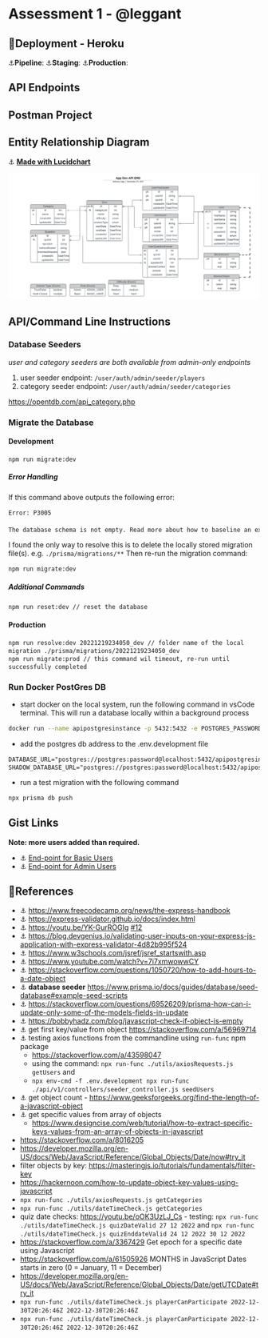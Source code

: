 # Assessment 1 - @leggant
## :rocket:Deployment - Heroku 
:anchor:__Pipeline__: 
:anchor:__Staging__: 
:anchor:__Production__: 
## API Endpoints
## Postman Project
## Entity Relationship Diagram
:anchor: __[Made with Lucidchart](https://lucid.app/lucidchart/d03c09c4-e9c0-4f14-bf42-dceaf7a4e0d8/edit?viewport_loc=-354%2C156%2C3162%2C1102%2C0_0&invitationId=inv_c9acfca4-7f84-4762-87a2-5b0f96bca0ea)__
<p>
  <img src="./docs/imgs/App_Dev_API_ERD.png?raw=true" width="850" title="hover text">
</p>

## API/Command Line Instructions

### Database Seeders
_user and category seeders are both available from admin-only endpoints_
1. user seeder endpoint: `/user/auth/admin/seeder/players`
2. category seeder endpoint: `/user/auth/admin/seeder/categories`

https://opentdb.com/api_category.php

### Migrate the Database
#### Development
```node
npm run migrate:dev
```
##### Error Handling
If this command above outputs the following error:
```bash
Error: P3005

The database schema is not empty. Read more about how to baseline an existing production database: https://pris.ly/d/migrate-baseline
```
I found the only way to resolve this is to delete the locally stored migration file(s). e.g. `./prisma/migrations/**`
Then re-run the migration command:
```node
npm run migrate:dev
```
##### Additional Commands
```node
npm run reset:dev // reset the database
```
#### Production
```node
npm run resolve:dev 20221219234050_dev // folder name of the local migration ./prisma/migrations/20221219234050_dev
npm run migrate:prod // this command wil timeout, re-run until successfully completed
```
### Run Docker PostGres DB
- start docker on the local system, run the following command in vsCode terminal. This will run a database locally within a background process
```bash
docker run --name apipostgresinstance -p 5432:5432 -e POSTGRES_PASSWORD=password -d postgres
```
- add the postgres db address to the .env.development file
```plaintext
DATABASE_URL="postgres://postgres:password@localhost:5432/apipostgresinstance"
SHADOW_DATABASE_URL="postgres://postgres:password@localhost:5432/apipostgresinstance"
```
- run a test migration with the following command
```bash
npx prisma db push
```

## Gist Links
__Note: more users added than required.__
- :anchor: [End-point for Basic Users](https://gist.github.com/leggant/0bba24ff5402123c0a1301df853c5541)
- :anchor: [End-point for Admin Users](https://gist.github.com/leggant/55140b7528dae48661395db873568dfe)
## :bookmark_tabs:References 	
- :anchor: https://www.freecodecamp.org/news/the-express-handbook
- :anchor: https://express-validator.github.io/docs/index.html
- :anchor: https://youtu.be/YK-GurROGIg [#12](https://github.com/otago-polytechnic-bit-courses/assessment-1-node-js-restful-api-leggant/issues/12)
- :anchor: https://blog.devgenius.io/validating-user-inputs-on-your-express-js-application-with-express-validator-4d82b995f524
- :anchor: https://www.w3schools.com/jsref/jsref_startswith.asp
- :anchor: https://www.youtube.com/watch?v=7i7xmwowwCY
- :anchor: https://stackoverflow.com/questions/1050720/how-to-add-hours-to-a-date-object
- :anchor: __database seeder__ https://www.prisma.io/docs/guides/database/seed-database#example-seed-scripts
- :anchor: https://stackoverflow.com/questions/69526209/prisma-how-can-i-update-only-some-of-the-models-fields-in-update
- :anchor: https://bobbyhadz.com/blog/javascript-check-if-object-is-empty
- :anchor: get first key/value from object https://stackoverflow.com/a/56969714
- :anchor: testing axios functions from the commandline using `run-func` npm package 
  - https://stackoverflow.com/a/43598047 
  - using the command: `npx run-func ./utils/axiosRequests.js getUsers` and 
  - `npx env-cmd -f .env.development npx run-func ./api/v1/controllers/seeder_controller.js seedUsers`
- :anchor: get object count - https://www.geeksforgeeks.org/find-the-length-of-a-javascript-object
- :anchor: get specific values from array of objects
  - https://www.designcise.com/web/tutorial/how-to-extract-specific-keys-values-from-an-array-of-objects-in-javascript
- https://stackoverflow.com/a/8016205
- https://developer.mozilla.org/en-US/docs/Web/JavaScript/Reference/Global_Objects/Date/now#try_it
- filter objects by key: https://masteringjs.io/tutorials/fundamentals/filter-key
- https://hackernoon.com/how-to-update-object-key-values-using-javascript
- `npx run-func ./utils/axiosRequests.js getCategories`
- `npx run-func ./utils/dateTimeCheck.js getCategories`
- quiz date checks: https://youtu.be/oOK3UzLJ_Cs - testing: `npx run-func ./utils/dateTimeCheck.js quizDateValid 27 12 2022` and `npx run-func ./utils/dateTimeCheck.js quizEnddateValid 24 12 2022 30 12 2022`
- https://stackoverflow.com/a/3367429 Get epoch for a specific date using Javascript
- https://stackoverflow.com/a/61505926 MONTHS in JavaScript Dates starts in zero (0 = January, 11 = December)
- https://developer.mozilla.org/en-US/docs/Web/JavaScript/Reference/Global_Objects/Date/getUTCDate#try_it
- `npx run-func ./utils/dateTimeCheck.js playerCanParticipate 2022-12-30T20:26:46Z 2022-12-30T20:26:46Z`
- `npx run-func ./utils/dateTimeCheck.js playerCanParticipate 2022-12-30T20:26:46Z 2022-12-30T20:26:46Z`